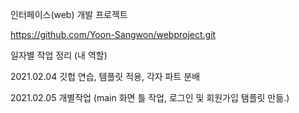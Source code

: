 인터페이스(web) 개발 프로젝트

https://github.com/Yoon-Sangwon/webproject.git

일자별 작업 정리 (내 역할)

2021.02.04 깃헙 연습, 템플릿 적용, 각자 파트 분배

2021.02.05 개별작업 (main 화면 틀 작업, 로그인 및 회원가입 탬플릿 만듦.)